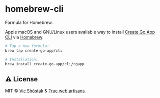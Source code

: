# homebrew-cli

Formula for Homebrew.

Apple macOS and GNU/Linux users available way to install [Create Go App CLI](https://github.com/create-go-app/cli) via [Homebrew](https://brew.sh/):

```bash
# Tap a new formula:
brew tap create-go-app/cli

# Installation:
brew install create-go-app/cli/cgapp
```

## ⚠️ License

MIT &copy; [Vic Shóstak](https://github.com/koddr) & [True web artisans](https://1wa.co/).
